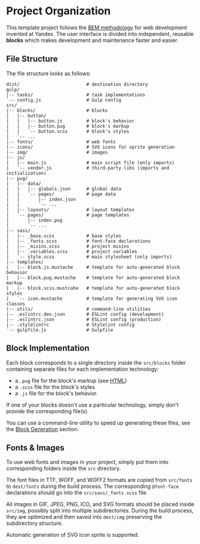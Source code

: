 Project Organization
====================

This template project follows the 
[BEM methodology](https://en.bem.info/methodology/) for web development
invented at Yandex. The user interface is divided into independent, reusable
**blocks** which makes development and maintenance faster and easier.

File Structure
--------------
The file structure looks as follows:

```
dist/                         # destination directory
gulp/
|-- tasks/                    # task implementations
`-- config.js                 # Gulp config
src/
|-- blocks/                   # blocks
|   |-- button/
|   |   |-- button.js         # block's behavior
|   |   |-- button.pug        # block's markup
|   |   `-- button.scss       # block's styles
|   `-- ...
|-- fonts/                    # web fonts
|-- icons/                    # SVG icons for sprite generation
|-- img/                      # images
|-- js/
|   |-- main.js               # main script file (only imports)
|   `-- vendor.js             # third-party libs (imports and initialization)
|-- pug/
|   |-- data/
|   |   |-- globals.json      # global data
|   |   `-- pages/            # page data
|   |       |-- index.json
|   |       `-- ...
|   |-- layouts/              # layout templates
|   `-- pages/                # page templates
|       |-- index.pug
|       `-- ...
|-- sass/
|   |-- _base.scss            # base styles
|   |-- _fonts.scss           # font-face declarations
|   |-- _mixins.scss          # project mixins
|   |-- _variables.scss       # project variables
|   `-- style.scss            # main stylesheet (only imports)
|-- templates/
|   |-- block.js.mustache     # template for auto-generated block behavior
|   |-- block.pug.mustache    # template for auto-generated block markup
|   |-- block.scss.mustcahe   # template for auto-generated block styles
|   `-- icon.mustache         # template for generating SVG icon classes
|-- utils/                    # command-line utilities
|-- .eslintrc.dev.json        # ESLint config (development)
|-- .eslintrc.json            # ESLint config (production)
|-- .stylelintrc              # Stylelint config
`-- gulpfile.js               # Gulpfile
```

Block Implementation
--------------------

Each block corresponds to a single directory inside the `src/blocks` folder
containing separate files for each implementation technology:

* a `.pug` file for the block's markup (see [HTML](html.md))
* a `.scss` file for the block's styles
* a `.js` file for the block's behavior.

If one of your blocks doesn't use a particular technology, simply don't provide
the corresponding file(s).

You can use a command-line utility to speed up generating these files, see the
[Block Generation](block-generation.md) section.

Fonts & Images
--------------

To use web fonts and images in your project, simply put them into corresponding
folders inside the `src` directory.

The font files in TTF, WOFF, and WOFF2 formats are copied from `src/fonts` to
`dest/fonts` during the build process. The corresponding `@font-face`
declarations should go into the `src/sass/_fonts.scss` file.

All images in GIF, JPEG, PNG, ICO, and SVG formats should be placed inside
`src/img`, possibly split into multiple subdirectories. During the build
process, they are optimized and then saved into `dest/img` preserving the
subdirectory structure.

Automatic generation of SVG icon sprite is supported.
